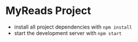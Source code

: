 # MyReads Project

* install all project dependencies with `npm install`
* start the development server with `npm start`
